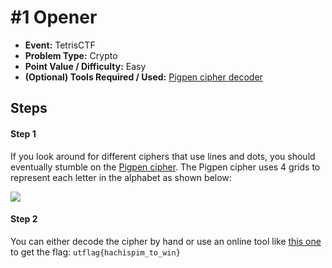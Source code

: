 # #1 Opener
* **Event:** TetrisCTF
* **Problem Type:** Crypto
* **Point Value / Difficulty:** Easy
* **(Optional) Tools Required / Used:** [Pigpen cipher decoder](https://crypto.interactive-maths.com/pigpen-cipher.html)

## Steps
#### Step 1
If you look around for different ciphers that use lines and dots, you should eventually stumble on the [Pigpen cipher](https://en.wikipedia.org/wiki/Pigpen_cipher). The Pigpen cipher uses 4 grids to represent each letter in the alphabet as shown below:

![](https://en.wikipedia.org/wiki/Pigpen_cipher#/media/File:Pigpen_cipher_key.svg)

#### Step 2
You can either decode the cipher by hand or use an online tool like [this one](https://crypto.interactive-maths.com/pigpen-cipher.html) to get the flag: `utflag{hachispim_to_win}`
